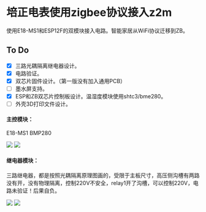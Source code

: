 # 培正电表使用zigbee协议接入z2m

使用E18-MS1和ESP12F的双模块接入电路。智能家居从WiFi协议迁移到ZB。

## To Do

* [X] 三路光耦隔离继电器设计。
* [X] 电路验证。
* [X] 双芯片固件设计。（第一版没有加入通用PCB）
* [ ] 墨水屏支持。
* [X] ESP和ZB双芯片控制板设计。温湿度模块使用shtc3/bme280。
* [ ] 外壳3D打印文件设计。

#### 主控模块：

E18-MS1	BMP280

<img src="https://raw.githubusercontent.com/Tao173/Zigbee-Pzem/main/images/pzem1.png" >

<img src="https://raw.githubusercontent.com/Tao173/Zigbee-Pzem/main/images/pzem.png" >

#### 继电器模块：

三路继电器，都是按照光耦隔离原理图画的，受限于主板尺寸，高压侧沟槽有两路没有开，没有物理隔离，控制220V不安全，relay1开了沟槽，可以控制220V，电路未验证！后果自负。

<img src="https://raw.githubusercontent.com/Tao173/Zigbee-Pzem/main/images/%E7%BB%A7%E7%94%B5%E5%99%A8.png" >

<img src="https://raw.githubusercontent.com/Tao173/Zigbee-Pzem/main/images/%E7%BB%A7%E7%94%B5%E5%99%A81.png" >
